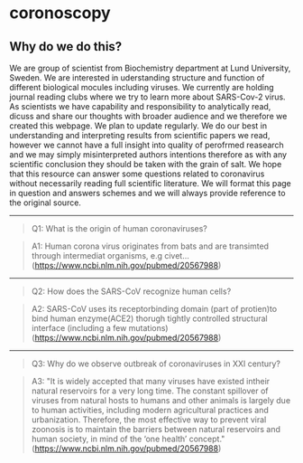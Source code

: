 # coronoscopy

## Why do we do this?
We are group of scientist from Biochemistry department at Lund University, Sweden. We are interested in uderstanding structure and function of different biological mocules including viruses. We currently are holding journal reading clubs where we try to learn more about SARS-Cov-2 virus. As scientists we have capability and responsibility to analytically read, dicuss and share our thoughts with broader audience and we therefore we created this webpage. We plan to update regularly. We do our best in understanding and interpreting results from scientific papers we read, however we cannot have a full insight into quality of perofrmed reasearch and we may simply misinterpreted authors intentions therefore as with any scientific conclusion they should be taken with the grain of salt. We hope that this resource can answer some questions related to coronavirus without necessarily reading full scientific literature. We will format this page in question and answers schemes and we will always provide reference to the original source.

---------
> Q1: What is the origin of human coronaviruses?

> A1: Human corona virus originates from bats and are transimted through intermediat organisms, e.g civet... (https://www.ncbi.nlm.nih.gov/pubmed/20567988)
---------
> Q2: How does the SARS-CoV recognize human cells?

> A2: SARS-CoV uses its receptorbinding domain (part of protien)to bind human enzyme(ACE2) thorugh tightly controlled structural interface (including a few mutations) (https://www.ncbi.nlm.nih.gov/pubmed/20567988)

---------
> Q3: Why do we observe outbreak of coronaviruses in XXI century?

> A3: "It is widely accepted that many viruses have existed intheir natural reservoirs for a very long time. The constant spillover of viruses from natural hosts to humans and other animals is largely due to human activities, including modern agricultural practices and urbanization. Therefore, the most effective way to prevent viral zoonosis is to maintain the barriers between natural reservoirs and human society, in mind of the ‘one health’ concept." (https://www.ncbi.nlm.nih.gov/pubmed/20567988)

